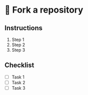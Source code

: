 # 🔁 Fork a repository

## Instructions

1. Step 1
1. Step 2
1. Step 3

## Checklist

- [ ] Task 1
- [ ] Task 2
- [ ] Task 3
